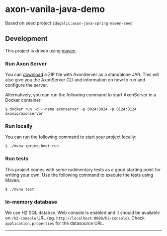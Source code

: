 # axon-vanila-java-demo
Based on seed project `idugalic:axon-java-spring-maven-seed`
## Development

This project is driven using [maven].

### Run Axon Server

You can [download](https://download.axoniq.io/axonserver/AxonServer.zip) a ZIP file with AxonServer as a standalone JAR. This will also give you the AxonServer CLI and information on how to run and configure the server.

Alternatively, you can run the following command to start AxonServer in a Docker container:

```
$ docker run -d --name axonserver -p 8024:8024 -p 8124:8124 axoniq/axonserver
```

### Run locally

You can run the following command to start your project locally:

```
$ ./mvnw spring-boot:run
```

### Run tests

This project comes with some rudimentary tests as a good starting
point for writing your own. Use the following command to execute the
tests using Maven:

```
$ ./mvnw test
```

### In-memory database

We use H2 SQL databse. Web console is enabled and it should be available on `/h2-console` URL (eg. `http://localhost:8080/h2-console`). Check  `application.properties` for the datasource URL.

---

[maven]: https://maven.apache.org/ (Maven)
[atomist]: https://www.atomist.com/ (Atomist)
[axon]: https://axoniq.io/ (Axon)